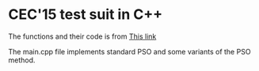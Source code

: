 # CEC'15 test suit in C++

The functions and their code is from [This link](http://www.ntu.edu.sg/home/EPNSugan/index_files/CEC2015/CEC2015.htm)

The main.cpp file implements standard PSO and some variants of the PSO method.
